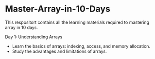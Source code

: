 # Master-Array-in-10-Days

This respositort contains all the learning materials required to mastering array in 10 days.

Day 1:
Understanding Arrays
- Learn the basics of arrays: indexing, access, and memory allocation.
- Study the advantages and limitations of arrays.
